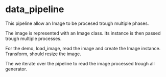 # data_pipeline

This pipeline allow an Image to be procesed trough multiple phases.

The image is represented with an Image class.
Its instance is then passed trough multiple processes.

For the demo, load_image, read the image and create the Image instance.
Transform, should resize the image.

The we iterate over the pipeline to read the image processed trough all generator.